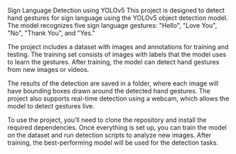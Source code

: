 Sign Language Detection using YOLOv5
This project is designed to detect hand gestures for sign language using the YOLOv5 object detection model. The model recognizes five sign language gestures: "Hello", "Love You", "No", "Thank You", and "Yes."

The project includes a dataset with images and annotations for training and testing. The training set consists of images with labels that the model uses to learn the gestures. After training, the model can detect hand gestures from new images or videos.

The results of the detection are saved in a folder, where each image will have bounding boxes drawn around the detected hand gestures. The project also supports real-time detection using a webcam, which allows the model to detect gestures live.

To use the project, you’ll need to clone the repository and install the required dependencies. Once everything is set up, you can train the model on the dataset and run detection scripts to analyze new images. After training, the best-performing model will be used for the detection tasks.
